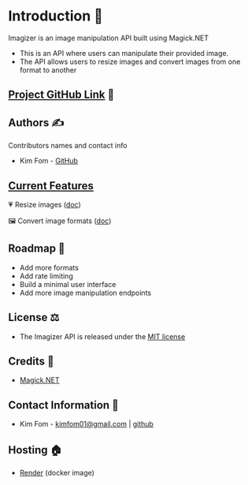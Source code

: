 # Introduction 👋

Imagizer is an image manipulation API built using Magick.NET

- This is an API where users can manipulate their provided image.
- The API allows users to resize images and convert images from one format to another

## [Project GitHub Link](https://github.com/kimfom01/imagizer) 🔗

## Authors ✍️

Contributors names and contact info

- Kim Fom - [GitHub](https://github.com/kimfom01)

## [Current Features](endpoints/Endpoints.md)

💗 Resize images ([doc](ResizeImage.md))

🖼️ Convert image formats ([doc](ConvertImageFormat.md))

## Roadmap 🚀

- Add more formats
- Add rate limiting
- Build a minimal user interface
- Add more image manipulation endpoints

## License ⚖️

- The Imagizer API is released under the [MIT license](https://github.com/kimfom01/Imagizer/blob/main/LICENSE)

## Credits 🙏

- [Magick.NET](https://github.com/dlemstra/Magick.NET)

## Contact Information 📩

- Kim Fom - [kimfom01@gmail.com](mailto:kimfom01@gmail.com) | [github](https://github.com/kimfom01)

## Hosting 🏠

- [Render](https://render.com/) (docker image)

